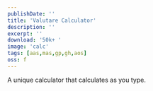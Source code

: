 ```yaml
---
publishDate: ''
title: 'Valutare Calculator'
description: ''
excerpt: ''
download: '50k+ '
image: 'calc'
tags: [aas,mas,gp,gh,aos]
oss: f
---
```


A unique calculator that calculates as you type.